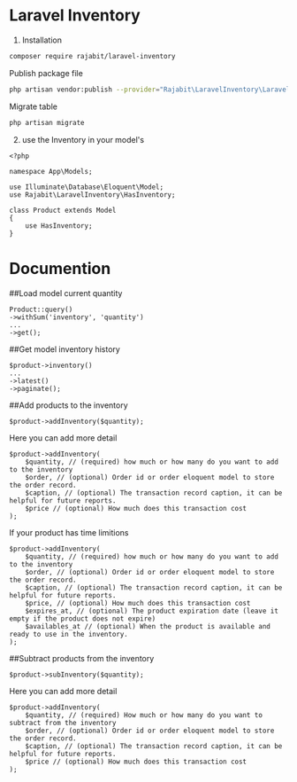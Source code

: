 # Laravel Inventory

1. Installation

```sh
composer require rajabit/laravel-inventory
```

Publish package file
```sh
php artisan vendor:publish --provider="Rajabit\LaravelInventory\LaravelInventoryServiceProvider"
```

Migrate table
```sh
php artisan migrate
```

2. use the Inventory in your model's
```
<?php

namespace App\Models;

use Illuminate\Database\Eloquent\Model;
use Rajabit\LaravelInventory\HasInventory;

class Product extends Model
{
    use HasInventory;
}
```

# Documention
##Load model current quantity
```
Product::query()
->withSum('inventory', 'quantity')
...
->get();
```

##Get model inventory history
```
$product->inventory()
...
->latest()
->paginate();
```

##Add products to the inventory
```
$product->addInventory($quantity);
```

Here you can add more detail
```
$product->addInventory(
    $quantity, // (required) how much or how many do you want to add to the inventory
    $order, // (optional) Order id or order eloquent model to store the order record.
    $caption, // (optional) The transaction record caption, it can be helpful for future reports.
    $price // (optional) How much does this transaction cost
);
```

If your product has time limitions
```
$product->addInventory(
    $quantity, // (required) how much or how many do you want to add to the inventory
    $order, // (optional) Order id or order eloquent model to store the order record.
    $caption, // (optional) The transaction record caption, it can be helpful for future reports.
    $price, // (optional) How much does this transaction cost
    $expires_at, // (optional) The product expiration date (leave it empty if the product does not expire)
    $availables_at // (optional) When the product is available and ready to use in the inventory.
);
```

##Subtract products from the inventory
```
$product->subInventory($quantity);
```
Here you can add more detail
```
$product->addInventory(
    $quantity, // (required) How much or how many do you want to subtract from the inventory
    $order, // (optional) Order id or order eloquent model to store the order record.
    $caption, // (optional) The transaction record caption, it can be helpful for future reports.
    $price // (optional) How much does this transaction cost
);
```
